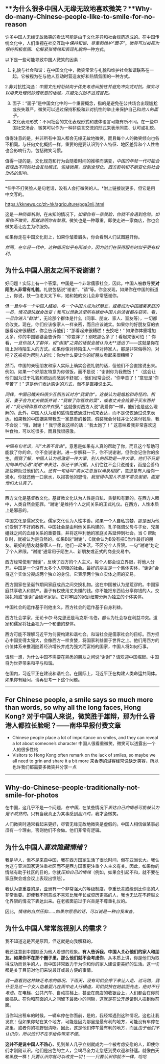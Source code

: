 ## **为什么很多中国人无缘无故地喜欢微笑？**Why-do-many-Chinese-people-like-to-smile-for-no-reason

许多中国人无缘无故微笑的看法可能是由于文化差异和社会规范造成的。在中国传统文化中，人们重视在社交互动中*保持和谐、尊重和维护“面子”*。*微笑可以被视为保持积极氛围、化解紧张情绪和表现礼貌的*一种方式。

以下是一些可能导致中国人微笑的因素：

1. 礼貌与社会和谐：在中国文化中，微笑常常与礼貌和维护社会和谐联系在一起。它被视为在与他人互动时营造友好和热情氛围的一种方式。

2.非对抗性沟通：*中国文化规范倾向于优先考虑间接性并避免冲突或对抗。微笑可以用来处理微妙或敏感的话题，并避免引起不适或冒犯。*

3. 面子：“面子”是中国文化中的一个重要概念，指的是避免在公共场合出现尴尬或丧失尊严。微笑可以通过保持积极和非对抗性的举止来保护自己和*他人的面子。*
4. 文化表现形式：不同社会的文化表现形式和肢体语言可能有所不同。在一些中国社交场合，微笑可以作为一种非语言交流的形式来表示同意、认可或礼貌。

值得注意的是，并非所有中国人都会无缘无故地微笑，而且每个人的微笑倾向也各不相同。与任何文化概括一样，重要的是要认识到个人特征、地区差异和个人性格也会影响行为，包括微笑习惯。

值得一提的是，文化规范和行为会随着时间的推移而演变，*中国的年轻一代可能会表现出不同的社会互动模式，包括微笑，受到全球化、西方影响和不断变化的社会动态的影响。*

---

*伸手不打笑脸人是句老话，没有人会打微笑的人。*附上链接说更多，但它是用中文写的。

https://kknews.cc/zh-hk/agriculture/pga3nlj.html

这是*一种防御机制*，在未知的情况下，*如果你有一张笑脸，你就不会遇到危险。如果你不微笑，那就说明你有敌意*。微笑也是一种尊重。即使走进一家商店，你也会微笑着让店主为你服务。

如果你走在中国文化街上，如果你皱着眉头，你会看到人们试图避开你。

*然而，在年轻一代中，这种情况似乎有所减少，因为他们在获得服务时似乎更有权利。*



## 为什么中国人朋友之间不说谢谢？

好问题！实际上有一个答案。中国是一个非常儒家社会，因此，中国人被教导要**对陌生人非常有礼貌**。礼貌包括说“谢谢”、“请”等。你会发现，如果你在中国的街道上，你说，扶一位老太太下车，她和她的女儿会非常感谢你。

但*一旦你与一个中国人结婚，与一个中国人成为好朋友，或者成为中国姻亲家庭的一员，情况很快就会改变！*我可以想象这里所有嫁给中国人的读者都在窃笑。看，一旦你*进入“群体”*，无论那个群体是什么（同事、朋友、家人、室友等），一切都会改变。现在，你们应该像家人一样亲密，而且应该诚实。如果你的好朋友穿的衣服看起来很糟糕，你会告诉他们：“那看起来很糟糕！去换吧！” 如果你体重增加太多，你的中国婆婆会告诉你：“你变胖了！别吃那么多了！看起来很可怕！” 你看，*一旦你加入了群体，说“谢谢”之类的话就会被认为太**遥远了*——这就是你在街上对待陌生人的方式。如果你像对待陌生人一样对待家人，那是非常侮辱的，对吧？这被视为帮别人的忙：你为什么要让你的好朋友看起来很糟糕？

然而，中国的亲密朋友和家人实际上确实会说礼貌的话，但他们不会直接说出来。例如，如果一个好朋友特意为你做饭，而不是说：“谢谢你为我做饭！” （这会让他们因为过于礼貌和疏远而感到不舒服），他们经常会说，“你辛苦了！”意思是“你辛苦了！” 这是他们表达感谢的方式，而不是直接说出来。

*同样，中国已婚夫妇很少互相告诉对方“我爱你”。这被认为是尴尬和奇怪的。相反，妻子会为丈夫做饭并说：“我做了你喜欢的菜”，或者丈夫会给妻子买东西并说：“我记得你喜欢这件衣服*。” 这就像对西方人说“我爱你”一样，他们也是这么理解的。此外，中国人认为爱和感情应该通过行动来表达，而不是仅仅通过说来表达。如果我的中国姻亲带我去一家昂贵的餐馆，假装我会付钱并让父亲付钱后，我不会说：“哦，谢谢！” 我宁愿说这样的话：“我太饱了！” 这意味着我非常喜欢这种食物，可以吃很多，而且我很感激。

---

*中国有句老话，叫“大恩不言谢”*。意思是如果有人真的帮助了你，而且这个帮助可能救了你的命，你不会说谢谢。进一步解释一下，你不说谢谢，但你会记住你的余生。*据我了解，中国人认为感激是一件大事，别人的帮助是一件大事。他们不只是用简单的话语“谢谢”来表达，那还不够沉重*。人们往往不会只说谢谢，而是会善待那些帮助过他们的人。*还有一句话叫“滴水之恩当以涌泉相报*”，意思是有人给你一滴水，你就还他一口泉水，以报答他的恩情。*我觉得中国人不是不常说谢谢，而是他们太认真了。*

---

西方文化是基督教文化。基督教文化认为人性是自私、贪婪和有罪的。在西方人眼中，人类自然会犯罪。“谢谢”是维持个人之间关系的正式礼仪。在西方，人性本质上是邪恶的。

中国文化是儒家文化。儒家文化认为人性本善。如果一个人自私贪婪，那是因为他们受到了不好的教养。中国社会是由利他关系构建的。孔子强调父母与子女、兄弟姐妹之间的血缘关系的重要性，并将这种利他的家庭关系延伸到社会。当 C 帮助 B 时，就被认为是自然的。如果B说“谢谢”，C就会认为B没有把C当作最好的朋友。最好的朋友就像家人一样。他们一起生活，不区分个人界限。一句“谢谢”划定了个人界限。“谢谢”通常用于陌生人、新朋友或正式的商业交易中。

西方经常使用“谢谢”，反映了西方的个人主义。每个人都会设立界限，将他人分开。中国是一个没有太多个人界限的社会。最好的朋友是一个集体实体，“谢谢”会将这个实体分裂成两个独立的身份。它表示两个独立实体之间的交易。

西方国家在圣诞节期间家庭成员之间交换礼物。这在中国被认为是荒谬的。中国家庭共享收入和财产。妻子有权使用丈夫赚的钱。你不能把东西给分享你钱的人。交换礼物或“谢谢”会破坏家庭。它将牢固的家庭纽带分解为独立的个体实体。

中国社会的运作基于利他主义。西方社会的运作基于自身利益。

西方社会学家，无论卡尔·马克思还是马克斯·韦伯，都认为社会存在利益冲突。道家和儒家将社会视为一个和谐的整体。

西方可能不理解习近平为何要构建和谐社会。和谐社会是儒家社会的目标。西方担心中国变得太强大，会像西方一样贪婪，将国家利益置于世界之上。他们用西方的价值体系来推测随着经济增长并成为强大而富裕的国家，中国人将如何行事。

请想一想，为什么中国不需要在熟悉的朋友之间说“谢谢”？请欢迎中国崛起。中国将为世界带来和平与和谐。

在国内，习近平正在建设和谐社会。在国际上，习近平正在构建人类命运共同体。如果你有疑问，请再思考一下这个问题。

---

## For Chinese people, a smile says so much more than words, so why all the long faces, Hong Kong? 对于中国人来说，微笑胜于雄辩，那为什么香港人都拉长脸呢？——南华早报付费文章

- Chinese people place a lot of importance on smiles, and they can reveal a lot about someone’s character
  中国人很看重微笑，微笑可以透露出一个人的很多性格
- Visitors to Hong Kong often remark on the lack of smiles, so maybe we all need to grin and share it a bit more
  来香港的游客经常说缺乏笑容，所以也许我们都需要多微笑并分享一点



---

## Why-do-Chinese-people-traditionally-not-smile-for-photos

在中国，这几乎不是一个问题，*在中国*，在某些情况下*表达自己的情感可能被认为是不成熟的*。只有当我真正为某事感到高兴时，我才会微笑。

人们微笑时通常看起来更好，尽管无缘无故地微笑是虚假的。中国人相信做某事必须有一个理由，否则他们不会做。他们非常有逻辑。



## 为什么中国人*喜欢隐藏情绪*？

我是华人，但不是来自中国，我在西方国家生活了很长时间，但在亚洲长大。我认为这与亚洲国家更注重社区而不是西方国家更注重个人主义有关。因此，如果你的情绪有助于社区的目的，你就*压抑自己的情绪*（例如，如果会引起不和，就不要在家庭聚会或会议上表现出愤怒）。

我认为更重要的是，亚洲有一个非常强大的等级制度，尊重长辈或级别比你高的人非常重要。即使我不同意或不喜欢比我年长或资历更高的人，我也无法在不跨越文化界限的情况下表达出来。在老板面前过于兴奋是不尊重礼仪的。

因此，*情绪的自然压抑……如果你愿意的话，可以说是一种自我审查。*

## 为什么中国人常常忽视别人的需求？

我不知道这是否是原因，但这就是向我解释的。

我还注意到中国缺乏为他人着想的现象。**有人告诉我，中国人关心他们的家人和朋友。如果你不在那个圈子里，那么他们就不会考虑你**。从本质上讲，你是他们为取得成功而竞争的人，而中国非常致力于为你和你的家人建设更美好的生活。这一切都是关于目前对他们来说最好或最方便的事情。

*我一直看到这种缺乏考虑的情况。下雨天，没有司机会停下来让人走、过马路，我什至见过一个女人抱着婴儿在雨中走人行横道，司机就挤在她前面先走，绝对不行考虑*。在电梯、公共汽车、自动扶梯上，甚至在商店的收银台上，人们都会在你前面插队。在你和前面的人之间留下最微小的间隙，这就是在公开邀请别人插到你前面。

当你叫出租车的时候，一辆车停在你面前，是的，我经常遇到这种情况。这也让我发疯！但如果你站在某个地方，可能是因为那里是最有利的地方，可能没有车停在那里，或者你的视野很清晰。因此，这是他们停车最有利的地方，而且*由于他们不认识你，所以他们不在乎给你带来不便*。

**这并不是说中国人不热心**，见到某人几乎立刻就成为一个被考虑安慰的人，即使你们才刚刚认识。他们是出色的主人，会竭尽全力让您感到受欢迎和舒适。就像白天和黑夜一样！*只要认识你就可以改变一切*！——*只要认识你就不一样，哈哈*